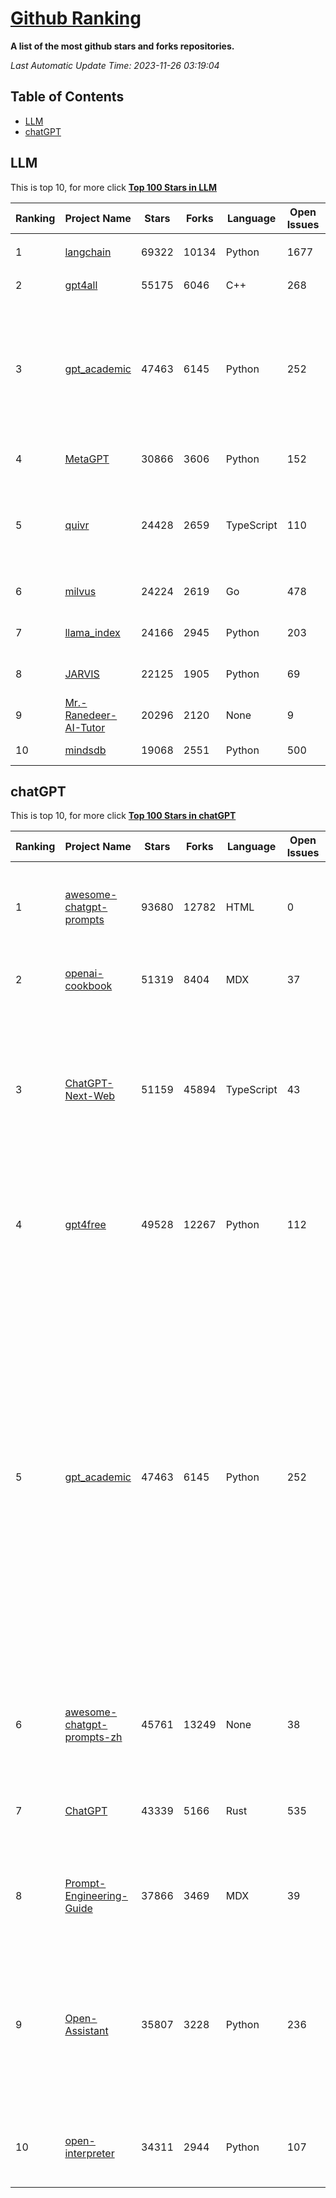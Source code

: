 [Github Ranking](./README.md)
==========

**A list of the most github stars and forks repositories.**

*Last Automatic Update Time: 2023-11-26 03:19:04*

## Table of Contents
 * [LLM](#LLM)
 * [chatGPT](#chatGPT)

## LLM

This is top 10, for more click **[Top 100 Stars in LLM](Top100/LLM.md)**

| Ranking | Project Name | Stars | Forks | Language | Open Issues | Description | Last Commit |
| ------- | ------------ | ----- | ----- | -------- | ----------- | ----------- | ----------- |
| 1 | [langchain](https://github.com/langchain-ai/langchain) | 69322 | 10134 | Python | 1677 | ⚡ Building applications with LLMs through composability ⚡ | 2023-11-26T01:25:47Z |
| 2 | [gpt4all](https://github.com/nomic-ai/gpt4all) | 55175 | 6046 | C++ | 268 | gpt4all: open-source LLM chatbots that you can run anywhere | 2023-11-22T14:10:49Z |
| 3 | [gpt_academic](https://github.com/binary-husky/gpt_academic) | 47463 | 6145 | Python | 252 | 为ChatGPT/GLM提供实用化交互界面，特别优化论文阅读/润色/写作体验，模块化设计，支持自定义快捷按钮&函数插件，支持Python和C++等项目剖析&自译解功能，PDF/LaTex论文翻译&总结功能，支持并行问询多种LLM模型，支持chatglm2等本地模型。兼容文心一言, moss, llama2, rwkv, claude2, 通义千问, 书生, 讯飞星火等。 | 2023-11-25T17:09:01Z |
| 4 | [MetaGPT](https://github.com/geekan/MetaGPT) | 30866 | 3606 | Python | 152 | 🌟 The Multi-Agent Framework: Given one line Requirement, return PRD, Design, Tasks, Repo | 2023-11-24T10:23:50Z |
| 5 | [quivr](https://github.com/StanGirard/quivr) | 24428 | 2659 | TypeScript | 110 | 🧠 Your supercharged Second Brain 🧠 Your personal productivity assistant to chat with your dumped files (PDF, CSV)  & apps using GPT 3.5 / 4 turbo, Private, Anthropic, VertexAI, LLMs that you can share with users !  Alternative to OpenAI GPTs | 2023-11-24T22:22:06Z |
| 6 | [milvus](https://github.com/milvus-io/milvus) | 24224 | 2619 | Go | 478 | A cloud-native vector database, storage for next generation AI applications | 2023-11-25T15:05:53Z |
| 7 | [llama_index](https://github.com/run-llama/llama_index) | 24166 | 2945 | Python | 203 | LlamaIndex (formerly GPT Index) is a data framework for your LLM applications | 2023-11-26T02:48:05Z |
| 8 | [JARVIS](https://github.com/microsoft/JARVIS) | 22125 | 1905 | Python | 69 | JARVIS, a system to connect LLMs with ML community. Paper: https://arxiv.org/pdf/2303.17580.pdf | 2023-11-26T00:54:49Z |
| 9 | [Mr.-Ranedeer-AI-Tutor](https://github.com/JushBJJ/Mr.-Ranedeer-AI-Tutor) | 20296 | 2120 | None | 9 | A GPT-4 AI Tutor Prompt for customizable personalized learning experiences. | 2023-11-18T21:18:14Z |
| 10 | [mindsdb](https://github.com/mindsdb/mindsdb) | 19068 | 2551 | Python | 500 | MindsDB connects AI models to real time data | 2023-11-25T03:27:12Z |


## chatGPT

This is top 10, for more click **[Top 100 Stars in chatGPT](Top100/chatGPT.md)**

| Ranking | Project Name | Stars | Forks | Language | Open Issues | Description | Last Commit |
| ------- | ------------ | ----- | ----- | -------- | ----------- | ----------- | ----------- |
| 1 | [awesome-chatgpt-prompts](https://github.com/f/awesome-chatgpt-prompts) | 93680 | 12782 | HTML | 0 | This repo includes ChatGPT prompt curation to use ChatGPT better. | 2023-11-22T19:01:36Z |
| 2 | [openai-cookbook](https://github.com/openai/openai-cookbook) | 51319 | 8404 | MDX | 37 | Examples and guides for using the OpenAI API | 2023-11-25T17:35:59Z |
| 3 | [ChatGPT-Next-Web](https://github.com/Yidadaa/ChatGPT-Next-Web) | 51159 | 45894 | TypeScript | 43 | A well-designed cross-platform ChatGPT UI (Web / PWA / Linux / Win / MacOS). 一键拥有你自己的跨平台 ChatGPT 应用。 | 2023-11-25T15:47:20Z |
| 4 | [gpt4free](https://github.com/xtekky/gpt4free) | 49528 | 12267 | Python | 112 | The official gpt4free repository \| various collection of powerful language models | 2023-11-25T15:20:29Z |
| 5 | [gpt_academic](https://github.com/binary-husky/gpt_academic) | 47463 | 6145 | Python | 252 | 为ChatGPT/GLM提供实用化交互界面，特别优化论文阅读/润色/写作体验，模块化设计，支持自定义快捷按钮&函数插件，支持Python和C++等项目剖析&自译解功能，PDF/LaTex论文翻译&总结功能，支持并行问询多种LLM模型，支持chatglm2等本地模型。兼容文心一言, moss, llama2, rwkv, claude2, 通义千问, 书生, 讯飞星火等。 | 2023-11-25T17:09:01Z |
| 6 | [awesome-chatgpt-prompts-zh](https://github.com/PlexPt/awesome-chatgpt-prompts-zh) | 45761 | 13249 | None | 38 | ChatGPT 中文调教指南。各种场景使用指南。学习怎么让它听你的话。 | 2023-11-10T13:16:59Z |
| 7 | [ChatGPT](https://github.com/lencx/ChatGPT) | 43339 | 5166 | Rust | 535 | 🔮 ChatGPT Desktop Application (Mac, Windows and Linux) | 2023-10-27T07:06:07Z |
| 8 | [Prompt-Engineering-Guide](https://github.com/dair-ai/Prompt-Engineering-Guide) | 37866 | 3469 | MDX | 39 | 🐙 Guides, papers, lecture, notebooks and resources for prompt engineering | 2023-11-23T08:36:22Z |
| 9 | [Open-Assistant](https://github.com/LAION-AI/Open-Assistant) | 35807 | 3228 | Python | 236 | OpenAssistant is a chat-based assistant that understands tasks, can interact with third-party systems, and retrieve information dynamically to do so. | 2023-11-25T17:42:04Z |
| 10 | [open-interpreter](https://github.com/KillianLucas/open-interpreter) | 34311 | 2944 | Python | 107 | OpenAI's Code Interpreter in your terminal, running locally | 2023-11-26T03:15:37Z |

